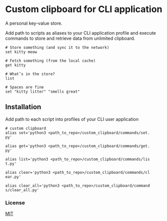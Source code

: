 # Custom clipboard for CLI application
A personal key-value store.

Add path to scripts as aliases to your CLI application profile and execute commands to store and retrieve data from unlimited clipboard.
```commandline
# Store something (and sync it to the network)
set kitty meow

# Fetch something (from the local cache)
get kitty

# What’s in the store?
list

# Spaces are fine
set "kitty litter" "smells great"
```

## Installation
Add path to each script into profiles of your CLI user application
```commandline
# custom clipboard
alias set='python3 <path_to_repo>/custom_clipboard/commands/set.
py'

alias get='python3 <path_to_repo>/custom_clipboard/commands/get.
py'

alias list='python3 <path_to_repo>/custom_clipboard/commands/lis
t.py'

alias clear='python3 <path_to_repo>/custom_clipboard/commands/cl
ear.py'

alias clear_all='python3 <path_to_repo>/custom_clipboard/command
s/clear_all.py'
```

### License
[MIT](LICENSE)